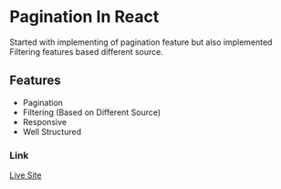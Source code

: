 # Pagination In React

Started with implementing of pagination feature but also implemented Filtering features based different source.

## Features 

- Pagination 
- Filtering (Based on Different Source)
- Responsive
- Well Structured

### Link

[Live Site](https://fake-react.stackblitz.io)